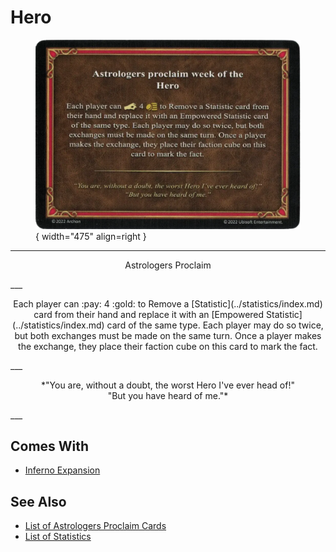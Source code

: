 # Hero

<figure markdown="span">

![Hero](../assets/astrologers_proclaim-hero.webp){ width="475" align=right }

</figure>

___
<p style="text-align: center;" markdown>Astrologers Proclaim</p>
___
<p style="text-align: center;" markdown>Each player can :pay: 4 :gold: to Remove a [Statistic](../statistics/index.md) card from their hand and replace it with an [Empowered Statistic](../statistics/index.md) card of the same type. Each player may do so twice, but both exchanges must be made on the same turn. Once a player makes the exchange, they place their faction cube on this card to mark the fact.</p>
___
<p style="text-align: center;" markdown>*"You are, without a doubt, the worst Hero I've ever head of!"<br>"But you have heard of me."*</p>
___


## Comes With

- [Inferno Expansion](../content.md)


## See Also

- [List of Astrologers Proclaim Cards](index.md)
- [List of Statistics](../statistics/index.md)
